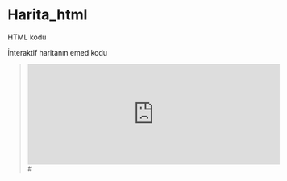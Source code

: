# Harita_html
HTML kodu


İnteraktif haritanın emed kodu

> <embed type="text/html" 
       src="https://yun-unis.github.io/Harita_html/tuncer.html" 
       width="500" height="200">#

